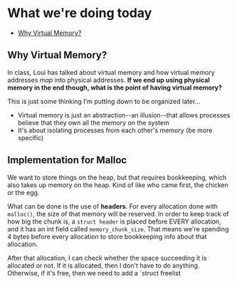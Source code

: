 # What we're doing today
+ [Why Virtual Memory?](#why-vmem)


## Why Virtual Memory? <a name = "why-vmem"></a>
In class, Loui has talked about virtual memory and how virtual memory addresses _map_ into physical addresses. **If we end up using physical memory in the end though, what is the point of having virtual memory?**

This is just some thinking I'm putting down to be organized later...
+ Virtual memory is just an abstraction--an illusion--that allows processes believe that they own all the memory on the system
+ It's about isolating processes from each other's memory (be more specific)


## Implementation for Malloc
We want to store things on the heap, but that requires bookkeeping, which also takes up memory on the heap. Kind of like who came first, the chicken or the egg. 

What can be done is the use of **headers**.
For every allocation done with `malloc()`, the size of that memory will be reserved. In order to keep track of how big the chunk is, a `struct header` is placed before EVERY allocation, and it has an int field called `memory_chunk_size`. That means we're spending 4 bytes before every allocation to store bookkeeping info about that allocation.

After that allocation, I can check whether the space succeeding it is allocated or not. If it is allocated, then I don't have to do anything. Otherwise, if it's free, then we need to add a `struct freelist
